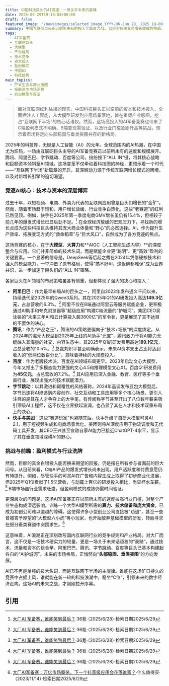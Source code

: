 ```yaml
---
title: 中国科技巨头的AI竞速：一场关乎未来的豪赌
date: 2025-06-29T19:10:04+08:00
draft: false
featured_image: "/newsimages/selected_image_YYYY-06-Jun 29, 2025_19-00-23-897.jpg"
summary: 中国互联网巨头正以前所未有的投入全面发力AI，以应对传统业务增长放缓的挑战，并积极布局大模型与应用生态。虽然阿里巴巴、腾讯、百度和字节跳动等公司斥巨资抢占市场，但在C端应用普及和B端盈利模式验证上仍面临挑战，同时高昂的投入门槛也加速了行业洗牌，预示着AI将塑造一个头部企业更稳固、垂直领域寻求突破的新产业格局。
tags: 
  - AI军备赛
  - 互联网巨头
  - 大模型
  - 产业格局
  - 技术竞争
  - 资本投入
  - 盈利模式
  - 中国AI
  - 科技趋势
main_topics: 
  - 产业生态与商业版图
  - 投融资与市场洞察
  - 前沿模型与算法
---
```


> 面对互联网红利枯竭的现实，中国科技巨头正以空前的资本和技术投入，全面押注人工智能，从大模型研发到应用场景落地，旨在重塑产业版图，抢占“互联网下半场”的核心话语权。然而，这场高投入的AI军备竞赛也带来了C端盈利模式不明确、B端变现需验证、以及行业门槛急剧升高等挑战，预示着市场将走向头部稳固与垂类突围并存的新格局。

2025年的科技界，无疑是人工智能（AI）的元年。全球范围内的AI热潮，在中国尤为炽热，一场由互联网巨头主导的AI军备竞赛正以前所未有的速度和规模展开。腾讯、阿里巴巴、字节跳动、百度等公司，纷纷按下“ALL IN”键，将其核心战略和巨额资本倾斜至AI领域。这场变革不仅牵动着科技圈的神经，更预示着一个时代——“互联网下半场”新篇章的开启，其深层动力源于传统互联网增长模式的困境，以及对新增长引擎的迫切渴望。

### 竞逐AI核心：技术与资本的深层博弈

过去十年，以短视频、电商、外卖为代表的互联网应用曾是巨头们增长的“金矿”。然而，随着市场趋于饱和，用户增长放缓，行业竞争白热化，这些“老赛道”的红利已然见顶。例如，快手在2025年第一季度电商GMV增长虽仍有15.4%，但相较于前几年的爆发式增长已显后劲不足。[^2] 在全球经济放缓的宏观压力下，寻找新的增长点成为这些科技巨头维持其庞大商业体量和“野心”的必然选择。AI，作为提升生产效率、拓展变现方式的“救命稻草”与“巨大风口”，自然成为了各方竞逐的焦点。

这场竞赛的核心，在于**大模型**、**大算力**和**AIGC（人工智能生成内容）**的深度整合与应用。它们并非简单的技术名词，而是赋能企业更“聪明”、更“高效”盈利的关键要素。一个显著的信号是，DeepSeek等后起之秀在2024年凭借硬核技术和强大的模型能力，一举冲击了原有格局，使得“搞不好AI，这饭碗都难保”成为业界共识，进一步加速了巨头们的“ALL IN”策略。

各家巨头在AI领域的布局策略虽各有侧重，但都体现了强大的决心和投入：

*   **阿里巴巴**：作为最早布局AI的巨头之一，阿里自2023年发布通义千问以来，持续迭代至2025年的Qwen3系列。其在2025年Q1的AI研发投入高达**149.3亿元**，占总营收的6.3%。[^2] 阿里不仅在B端通过阿里云等服务赋能企业，更积极通过AI助手和夸克浏览器等“超级应用”构建C端流量的“护城河”。集团CEO吴泳铭的“未来三年AI和云计算投入超3800亿”的军令状，更是展现了其不达目的不罢休的决心。
*   **腾讯**：作为“产品之王”，腾讯的AI策略更偏向于“技术+场景”的深度绑定。从2024年的混元大模型到2025年上线的AI助手“元宝”，腾讯致力于将AI能力无缝融入其海量的社交、内容生态中。其2025年Q1的研发费用高达**189.1亿元**，占总营收的10.5%。[^2] 总裁刘炽平甚至明确表示，未来AI资本支出占比将达到收入的“低两位数百分比”，意味着持续的大规模投入。
*   **百度**：作为老牌技术派，百度在AI领域布局更早。2023年启动文心大模型，今年又推出了多模态能力更强的文心4.5和推理模型文心X1。百度Q1研发费用为**45亿元**，占总营收的7.2%。[^2] 其AI应用已深入金融、教育、医疗等多个垂直行业，展现出强大的技术赋能潜力。
*   **字节跳动**：以其激进和颠覆性的风格著称。2024年高调发布豆包大模型后，字节迅速将AI渗透到内容创作、社交互动和工具应用等多个核心场景。更引人注目的是其在人才争夺上的大手笔，有传闻称字节甚至开出了八位数年薪来吸引顶级AI工程师，这不仅在业界掀起波澜，也凸显了其在人才和技术双重布局上的决心。
*   **快手与美团**：这些“赛道玩家”也紧随其后。快手升级了自研大模型可灵AI 2.1，用于短视频生成和电商场景优化。美团则将AI深度应用于物流调度和无代码工具开发，其CEO王兴甚至宣称自家AI能力已接近ChatGPT-4水平，显示了其在垂直领域深耕AI的野心。

### 挑战与前瞻：盈利模式与行业洗牌

然而，巨额的真金白银投入能否换来期望的回报，仍是摆在所有参与者面前的巨大问号。从目前来看，C端AI产品的爆发式增长尚未出现，用户活跃度和付费意愿仍有待提升。例如，尽管快手的可灵AI在广告和内容生成上取得了初步商业化进展，但2025年Q1仅贡献了1.5亿营收，与动辄上百亿的研发投入相比，尚显杯水车薪。[^2] B端市场虽行业需求旺盛，但盈利模式的成熟仍需时间验证。

更深层次的问题是，这场AI军备赛正在以前所未有的速度拉高行业门槛，对整个产业生态构成深远影响。训练一个大型AI模型所需的**算力、技术储备和庞大资金**，已成为初创公司难以逾越的障碍。这使得许多小型创业公司直接被“劝退”，甚至一些曾被寄予厚望的“大模型六小虎”等小玩家，也开始放弃基础模型的研发，转而寻求在细分垂类赛道中突围求生。[^1]

这意味着，AI浪潮正在深刻改写国内互联网行业的竞争规则和产业格局。对大厂而言，这不仅是一场技术硬实力的较量，更是一场关于未来话语权的“豪赌”。通过技术、流量和资本的组合拳，阿里巴巴、腾讯、字节跳动、百度等巨头已基本构建起各自的“AI护城河”。未来的市场格局，正悄然向“**头部稳固、垂类突围**”的方向发展。

AI已不再是单纯的技术名词，而是互联网下半场的主旋律。谁能在这场旷日持久的竞赛中占据上风，谁就能在新一轮的科技浪潮中，稳坐“C位”，引领未来的数字经济走向。这场AI的未来之战，才刚刚拉开序幕。

## 引用
[^1]: [大厂AI军备赛：万亿市场厮杀，下一个抖音级应用会花落谁家？](https://post.smzdm.com/p/al972rpg)·什么值得买·（2023/11/14）·检索日期2025/6/29
[^2]: [大厂AI 军备赛，谁能笑到最后？](https://m.36kr.com/p/3356264355694593)·36氪·（2025/6/28）·检索日期2025/6/29
[^3]: [大厂AI 军备赛，谁能笑到最后？](https://t.cj.sina.cn/articles/view/6179635071/17055bf7f01901claw)·新浪财经·（2025/6/28）·检索日期2025/6/29
